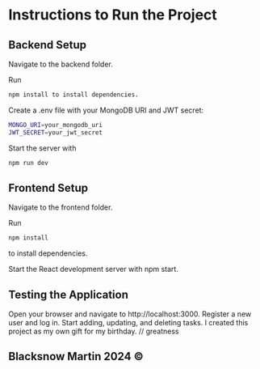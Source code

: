 # Instructions to Run the Project
## Backend Setup


Navigate to the backend folder.

Run
```bash
npm install to install dependencies.
```

Create a .env file with your MongoDB URI and JWT secret:
```bash
MONGO_URI=your_mongodb_uri
JWT_SECRET=your_jwt_secret
```

Start the server with

```bash
npm run dev
```
## Frontend Setup

Navigate to the frontend folder.

Run
```bash
npm install 
```
to install dependencies.

Start the React development server with
npm start.

## Testing the Application

Open your browser and navigate to http://localhost:3000.
Register a new user and log in.
Start adding, updating, and deleting tasks.
I created this project as my own gift for my birthday.
// greatness

## Blacksnow Martin 2024 ©
